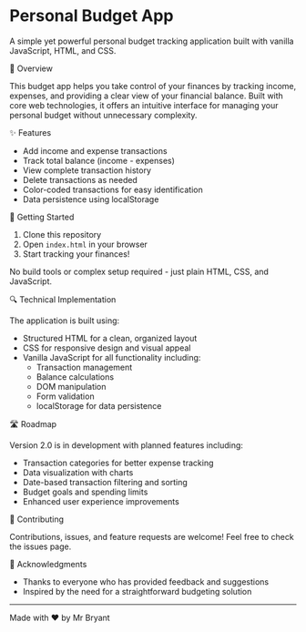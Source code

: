 # Personal Budget App

A simple yet powerful personal budget tracking application built with vanilla JavaScript, HTML, and CSS.

🌟 Overview

This budget app helps you take control of your finances by tracking income, expenses, and providing a clear view of your financial balance. Built with core web technologies, it offers an intuitive interface for managing your personal budget without unnecessary complexity.

✨ Features

- Add income and expense transactions
- Track total balance (income - expenses)
- View complete transaction history
- Delete transactions as needed
- Color-coded transactions for easy identification
- Data persistence using localStorage

🚀 Getting Started
1. Clone this repository
2. Open `index.html` in your browser
3. Start tracking your finances!

No build tools or complex setup required - just plain HTML, CSS, and JavaScript.

🔍 Technical Implementation

The application is built using:
- Structured HTML for a clean, organized layout
- CSS for responsive design and visual appeal
- Vanilla JavaScript for all functionality including:
  - Transaction management
  - Balance calculations
  - DOM manipulation
  - Form validation
  - localStorage for data persistence

🛣️ Roadmap

Version 2.0 is in development with planned features including:
- Transaction categories for better expense tracking
- Data visualization with charts
- Date-based transaction filtering and sorting
- Budget goals and spending limits
- Enhanced user experience improvements

🤝 Contributing

Contributions, issues, and feature requests are welcome! Feel free to check the issues page.



🙏 Acknowledgments

- Thanks to everyone who has provided feedback and suggestions
- Inspired by the need for a straightforward budgeting solution

---

Made with ❤️ by Mr Bryant
